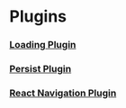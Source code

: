 # Plugins

### [Loading Plugin](./plugins/loading)

### [Persist Plugin](./plugins/persist)

### [React Navigation Plugin](./plugins/react-navigation)